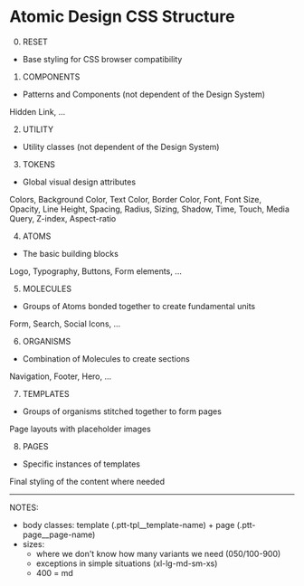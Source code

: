 # Atomic Design CSS Structure

0.  RESET

- Base styling for CSS browser compatibility

1.  COMPONENTS

- Patterns and Components (not dependent of the Design System)

Hidden Link, ...

2.  UTILITY

- Utility classes (not dependent of the Design System)

3.  TOKENS

- Global visual design attributes

Colors, Background Color, Text Color, Border Color, Font, Font Size, Opacity, Line Height, Spacing, Radius, Sizing, Shadow, Time, Touch, Media Query, Z-index, Aspect-ratio

4.  ATOMS

- The basic building blocks

Logo, Typography, Buttons, Form elements, ...

5.  MOLECULES

- Groups of Atoms bonded together to create fundamental units

Form, Search, Social Icons, ...

6.  ORGANISMS

- Combination of Molecules to create sections

Navigation, Footer, Hero, ...

7.  TEMPLATES

- Groups of organisms stitched together to form pages

Page layouts with placeholder images

8.  PAGES

- Specific instances of templates

Final styling of the content where needed

---

NOTES:

- body classes: template (.ptt-tpl\_\_template-name) + page (.ptt-page\_\_page-name)
- sizes:
  - where we don't know how many variants we need (050/100-900)
  - exceptions in simple situations (xl-lg-md-sm-xs)
  - 400 = md
